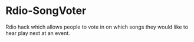Rdio-SongVoter
==============

Rdio hack which allows people to vote in on which songs they would like to hear play next at an event.
